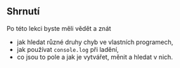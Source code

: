## Shrnutí

Po této lekci byste měli vědět a znát

* jak hledat různé druhy chyb ve vlastních programech,
* jak používat `console.log` při ladění,
* co jsou to pole a jak je vytvářet, měnit a hledat v nich.
